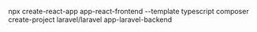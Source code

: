 npx create-react-app app-react-frontend --template typescript
composer create-project laravel/laravel app-laravel-backend